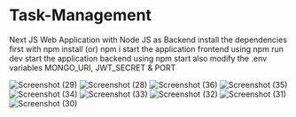 # Task-Management
Next JS Web Application with Node JS as Backend
install the dependencies first with npm install (or) npm i 
start the application frontend using npm run dev 
start the application backend using npm start
also modify the .env variables MONGO_URI, JWT_SECRET & PORT

![Screenshot (29)](https://github.com/danush07/Task-Management/assets/77226105/daf185c5-5e32-4296-848a-6871aed966c1)
![Screenshot (28)](https://github.com/danush07/Task-Management/assets/77226105/debd09c5-7b4e-4d22-9868-2c5060f3828c)
![Screenshot (36)](https://github.com/danush07/Task-Management/assets/77226105/2a3aa5a6-68b1-405f-bc54-9b61edd55d5b)
![Screenshot (35)](https://github.com/danush07/Task-Management/assets/77226105/fdbd6e0b-a4a9-46bb-b0d9-1b31549da9c6)
![Screenshot (34)](https://github.com/danush07/Task-Management/assets/77226105/8acfc922-352b-40e4-8eab-f2ec42cb783b)
![Screenshot (33)](https://github.com/danush07/Task-Management/assets/77226105/202734bd-91e1-41c1-badf-33840f93dbb2)
![Screenshot (32)](https://github.com/danush07/Task-Management/assets/77226105/407812c1-1850-4bf9-8887-507d378c5f6e)
![Screenshot (31)](https://github.com/danush07/Task-Management/assets/77226105/9bbbc018-67fb-4d38-acec-856b5b050ae7)
![Screenshot (30)](https://github.com/danush07/Task-Management/assets/77226105/7b515b97-0b1f-4896-9390-0cf1c9ee1c44)
